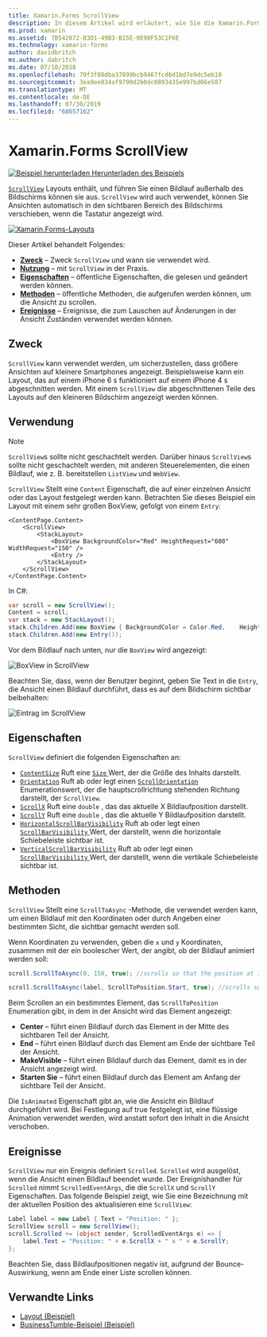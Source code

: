 ```yaml
---
title: Xamarin.Forms ScrollView
description: In diesem Artikel wird erläutert, wie Sie die Xamarin.Forms-ScrollView-Klasse verwenden, um Layouts zu präsentieren, die nicht auf einem Bildschirm passt, und welche Inhalte, die für die Tastatur Platz zu machen.
ms.prod: xamarin
ms.assetid: 7B542872-B3D1-49B3-B15E-0E98F53C1F6E
ms.technology: xamarin-forms
author: davidbritch
ms.author: dabritch
ms.date: 07/10/2018
ms.openlocfilehash: 79f3f88dba37899bcb9467fcd6d1bd7e9dc5eb10
ms.sourcegitcommit: 3ea9ee034af9790d2b0dc0893435e997bd06e587
ms.translationtype: MT
ms.contentlocale: de-DE
ms.lasthandoff: 07/30/2019
ms.locfileid: "68657162"
---
```

# <a name="xamarinforms-scrollview"></a>Xamarin.Forms ScrollView

[![Beispiel herunterladen](~/media/shared/download.png) Herunterladen des Beispiels](https://docs.microsoft.com/samples/xamarin/xamarin-forms-samples/userinterface-layout)

[`ScrollView`](xref:Xamarin.Forms.ScrollView) Layouts enthält, und führen Sie einen Bildlauf außerhalb des Bildschirms können sie aus. `ScrollView` wird auch verwendet, können Sie Ansichten automatisch in den sichtbaren Bereich des Bildschirms verschieben, wenn die Tastatur angezeigt wird.

[![](scroll-view-images/layouts-sml.png "Xamarin.Forms-Layouts")](scroll-view-images/layouts.png#lightbox "Xamarin.Forms-Layouts")

Dieser Artikel behandelt Folgendes:

- **[Zweck](#purpose)**  &ndash; Zweck `ScrollView` und wann sie verwendet wird.
- **[Nutzung](#usage)**  &ndash; mit `ScrollView` in der Praxis.
- **[Eigenschaften](#properties)**  &ndash; öffentliche Eigenschaften, die gelesen und geändert werden können.
- **[Methoden](#methods)**  &ndash; öffentliche Methoden, die aufgerufen werden können, um die Ansicht zu scrollen.
- **[Ereignisse](#events)**  &ndash; Ereignisse, die zum Lauschen auf Änderungen in der Ansicht Zuständen verwendet werden können.

## <a name="purpose"></a>Zweck

`ScrollView` kann verwendet werden, um sicherzustellen, dass größere Ansichten auf kleinere Smartphones angezeigt. Beispielsweise kann ein Layout, das auf einem iPhone 6 s funktioniert auf einem iPhone 4 s abgeschnitten werden. Mit einem `ScrollView` die abgeschnittenen Teile des Layouts auf den kleineren Bildschirm angezeigt werden können.

## <a name="usage"></a>Verwendung

> [!NOTE]
> `ScrollView`s sollte nicht geschachtelt werden. Darüber hinaus `ScrollView`s sollte nicht geschachtelt werden, mit anderen Steuerelementen, die einen Bildlauf, wie z. B. bereitstellen `ListView` und `WebView`.

`ScrollView` Stellt eine `Content` Eigenschaft, die auf einer einzelnen Ansicht oder das Layout festgelegt werden kann. Betrachten Sie dieses Beispiel ein Layout mit einem sehr großen BoxView, gefolgt von einem `Entry`:

```xaml
<ContentPage.Content>
    <ScrollView>
        <StackLayout>
            <BoxView BackgroundColor="Red" HeightRequest="600" WidthRequest="150" />
            <Entry />
        </StackLayout>
    </ScrollView>
</ContentPage.Content>
```

In C#:

```csharp
var scroll = new ScrollView();
Content = scroll;
var stack = new StackLayout();
stack.Children.Add(new BoxView { BackgroundColor = Color.Red,    HeightRequest = 600, WidthRequest = 600 });
stack.Children.Add(new Entry());
```

Vor dem Bildlauf nach unten, nur die `BoxView` wird angezeigt:

![](scroll-view-images/scroll-start.png "BoxView in ScrollView")

Beachten Sie, dass, wenn der Benutzer beginnt, geben Sie Text in die `Entry`, die Ansicht einen Bildlauf durchführt, dass es auf dem Bildschirm sichtbar beibehalten:

![](scroll-view-images/scroll-end.png "Eintrag im ScrollView")

## <a name="properties"></a>Eigenschaften

`ScrollView` definiert die folgenden Eigenschaften an:

- [`ContentSize`](xref:Xamarin.Forms.ScrollView.ContentSizeProperty) Ruft eine [ `Size` ](xref:Xamarin.Forms.Size) Wert, der die Größe des Inhalts darstellt.
- [`Orientation`](xref:Xamarin.Forms.ScrollView.OrientationProperty) Ruft ab oder legt einen [ `ScrollOrientation` ](xref:Xamarin.Forms.ScrollOrientation) Enumerationswert, der die hauptscrollrichtung stehenden Richtung darstellt, der `ScrollView`.
- [`ScrollX`](xref:Xamarin.Forms.ScrollView.ScrollXProperty) Ruft eine `double` , das das aktuelle X Bildlaufposition darstellt.
- [`ScrollY`](xref:Xamarin.Forms.ScrollView.ScrollYProperty) Ruft eine `double` , das die aktuelle Y Bildlaufposition darstellt.
- [`HorizontalScrollBarVisibility`](xref:Xamarin.Forms.ScrollView.HorizontalScrollBarVisibilityProperty) Ruft ab oder legt einen [ `ScrollBarVisibility` ](xref:Xamarin.Forms.ScrollBarVisibility) Wert, der darstellt, wenn die horizontale Schiebeleiste sichtbar ist.
- [`VerticalScrollBarVisibility`](xref:Xamarin.Forms.ScrollView.VerticalScrollBarVisibilityProperty) Ruft ab oder legt einen [ `ScrollBarVisibility` ](xref:Xamarin.Forms.ScrollBarVisibility) Wert, der darstellt, wenn die vertikale Schiebeleiste sichtbar ist.

## <a name="methods"></a>Methoden

`ScrollView` Stellt eine `ScrollToAsync` -Methode, die verwendet werden kann, um einen Bildlauf mit den Koordinaten oder durch Angeben einer bestimmten Sicht, die sichtbar gemacht werden soll.

Wenn Koordinaten zu verwenden, geben die `x` und `y` Koordinaten, zusammen mit der ein boolescher Wert, der angibt, ob der Bildlauf animiert werden soll:

```csharp
scroll.ScrollToAsync(0, 150, true); //scrolls so that the position at 150px from the top is visible

scroll.ScrollToAsync(label, ScrollToPosition.Start, true); //scrolls so that the label is at the start of the list
```

Beim Scrollen an ein bestimmtes Element, das `ScrollToPosition` Enumeration gibt, in dem in der Ansicht wird das Element angezeigt:

- **Center** &ndash; führt einen Bildlauf durch das Element in der Mitte des sichtbaren Teil der Ansicht.
- **End** &ndash; führt einen Bildlauf durch das Element am Ende der sichtbare Teil der Ansicht.
- **MakeVisible** &ndash; führt einen Bildlauf durch das Element, damit es in der Ansicht angezeigt wird.
- **Starten Sie** &ndash; führt einen Bildlauf durch das Element am Anfang der sichtbare Teil der Ansicht.

Die `IsAnimated` Eigenschaft gibt an, wie die Ansicht ein Bildlauf durchgeführt wird. Bei Festlegung auf true festgelegt ist, eine flüssige Animation verwendet werden, wird anstatt sofort den Inhalt in die Ansicht verschoben.

## <a name="events"></a>Ereignisse

`ScrollView` nur ein Ereignis definiert `Scrolled`. `Scrolled` wird ausgelöst, wenn die Ansicht einen Bildlauf beendet wurde. Der Ereignishandler für `Scrolled` nimmt `ScrolledEventArgs`, die die `ScrollX` und `ScrollY` Eigenschaften. Das folgende Beispiel zeigt, wie Sie eine Bezeichnung mit der aktuellen Position des aktualisieren eine `ScrollView`:

```csharp
Label label = new Label { Text = "Position: " };
ScrollView scroll = new ScrollView();
scroll.Scrolled += (object sender, ScrolledEventArgs e) => {
    label.Text = "Position: " + e.ScrollX + " x " + e.ScrollY;
};
```

Beachten Sie, dass Bildlaufpositionen negativ ist, aufgrund der Bounce-Auswirkung, wenn am Ende einer Liste scrollen können.


## <a name="related-links"></a>Verwandte Links

- [Layout (Beispiel)](https://docs.microsoft.com/samples/xamarin/xamarin-forms-samples/userinterface-layout)
- [BusinessTumble-Beispiel (Beispiel)](https://docs.microsoft.com/samples/xamarin/xamarin-forms-samples/userinterface-businesstumble)
